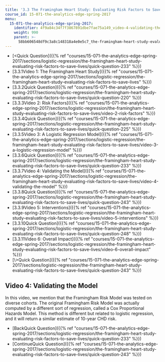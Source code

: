 ```yaml
---
title: '3.3 The Framingham Heart Study: Evaluating Risk Factors to Save Lives '
course_id: 15-071-the-analytics-edge-spring-2017
menu:
  15-071-the-analytics-edge-spring-2017:
    identifier: 4f9a84c34f7f3867891dbe7fae75a149_video-4-validating-the-model
    weight: 990
    parent: >-
      58bb606548df9c3a8c148318a4e0e5c7_the-framingham-heart-study-evaluating-risk-factors-to-save-lives
---
```

*   [<Quick Question]({{% ref "courses/15-071-the-analytics-edge-spring-2017/sections/logistic-regression/the-framingham-heart-study-evaluating-risk-factors-to-save-lives/quick-question-233" %}})
*   [3.3.1Video 1: The Framingham Heart Study]({{% ref "courses/15-071-the-analytics-edge-spring-2017/sections/logistic-regression/the-framingham-heart-study-evaluating-risk-factors-to-save-lives" %}})
*   [3.3.2Quick Question]({{% ref "courses/15-071-the-analytics-edge-spring-2017/sections/logistic-regression/the-framingham-heart-study-evaluating-risk-factors-to-save-lives/quick-question-220" %}})
*   [3.3.3Video 2: Risk Factors]({{% ref "courses/15-071-the-analytics-edge-spring-2017/sections/logistic-regression/the-framingham-heart-study-evaluating-risk-factors-to-save-lives/video-2-risk-factors" %}})
*   [3.3.4Quick Question]({{% ref "courses/15-071-the-analytics-edge-spring-2017/sections/logistic-regression/the-framingham-heart-study-evaluating-risk-factors-to-save-lives/quick-question-225" %}})
*   [3.3.5Video 3: A Logistic Regression Model]({{% ref "courses/15-071-the-analytics-edge-spring-2017/sections/logistic-regression/the-framingham-heart-study-evaluating-risk-factors-to-save-lives/video-3-a-logistic-regression-model" %}})
*   [3.3.6Quick Question]({{% ref "courses/15-071-the-analytics-edge-spring-2017/sections/logistic-regression/the-framingham-heart-study-evaluating-risk-factors-to-save-lives/quick-question-233" %}})
*   [3.3.7Video 4: Validating the Model]({{% ref "courses/15-071-the-analytics-edge-spring-2017/sections/logistic-regression/the-framingham-heart-study-evaluating-risk-factors-to-save-lives/video-4-validating-the-model" %}})
*   [3.3.8Quick Question]({{% ref "courses/15-071-the-analytics-edge-spring-2017/sections/logistic-regression/the-framingham-heart-study-evaluating-risk-factors-to-save-lives/quick-question-243" %}})
*   [3.3.9Video 5: Interventions]({{% ref "courses/15-071-the-analytics-edge-spring-2017/sections/logistic-regression/the-framingham-heart-study-evaluating-risk-factors-to-save-lives/video-5-interventions" %}})
*   [3.3.10Quick Question]({{% ref "courses/15-071-the-analytics-edge-spring-2017/sections/logistic-regression/the-framingham-heart-study-evaluating-risk-factors-to-save-lives/quick-question-248" %}})
*   [3.3.11Video 6: Overall Impact]({{% ref "courses/15-071-the-analytics-edge-spring-2017/sections/logistic-regression/the-framingham-heart-study-evaluating-risk-factors-to-save-lives/video-6-overall-impact" %}})
*   [\\>Quick Question]({{% ref "courses/15-071-the-analytics-edge-spring-2017/sections/logistic-regression/the-framingham-heart-study-evaluating-risk-factors-to-save-lives/quick-question-243" %}})

Video 4: Validating the Model
-----------------------------

In this video, we mention that the Framingham Risk Model was tested on diverse cohorts. The original Framingham Risk Model was actually computed by a different sort of regression, called a Cox Proportional Hazards Model. This method is different but related to logistic regression, and it will return a similar estimate of 10-year CHD risk.

*   [BackQuick Question]({{% ref "courses/15-071-the-analytics-edge-spring-2017/sections/logistic-regression/the-framingham-heart-study-evaluating-risk-factors-to-save-lives/quick-question-233" %}})
*   [ContinueQuick Question]({{% ref "courses/15-071-the-analytics-edge-spring-2017/sections/logistic-regression/the-framingham-heart-study-evaluating-risk-factors-to-save-lives/quick-question-243" %}})